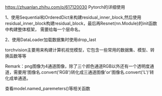 https://zhuanlan.zhihu.com/p/617120030  Pytorch的详细使用

1、使用Sequential和OrderedDict来构建residual_inner_block,然后使用residual_inner_block构建residual_block，最后再Resnet(nn.Module)的init函数中构建整体框架， 需要给每一个层命名。

2、使用DataLoader加载数据集时使用drop_last



torchvision主要用来构建计算机视觉模型，它包含一些常用的数据集、模型、转换函数等等

Remark：png图像为4通道图像，除了三个颜色通道RGB以外还有一个透明度通道，需要用‘图像名.convert('RGB')转化成三通道图像'or'图像名.convert('L')'转化成单通道。



查看model.named_paremeters()等相关函数
